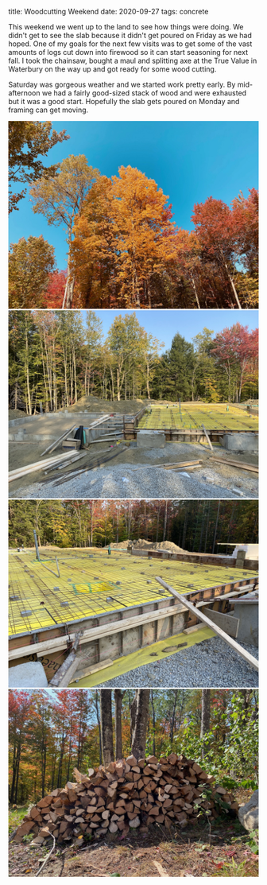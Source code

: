 title: Woodcutting Weekend
date: 2020-09-27
tags: concrete

This weekend we went up to the land to see how things were doing.  We didn't get to see the slab because it didn't get poured on Friday as we had hoped.  One of my goals for the next few visits was to get some of the vast amounts of logs cut down into firewood so it can start seasoning for next fall. I took the chainsaw, bought a maul
and splitting axe at the True Value in Waterbury on the way up and got ready for some wood cutting. 

Saturday was gorgeous weather and we started work pretty early.  By mid-afternoon we had a fairly good-sized stack of wood and were exhausted but it was a good start. Hopefully the slab gets poured on Monday and framing can get moving. 


![](/files/peeper-time.jpeg)      
![](/files/ready-for-slabs.jpeg)      
![](/files/slab-closeup.jpeg)      
![](/files/starter-woodpile.jpeg)     
